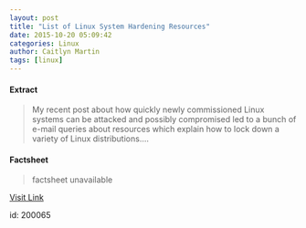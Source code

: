 ```yaml
---
layout: post
title: "List of Linux System Hardening Resources"
date: 2015-10-20 05:09:42
categories: Linux
author: Caitlyn Martin
tags: [linux]
---
```



#### Extract
>My recent post about how quickly newly commissioned Linux systems can be attacked and possibly compromised led to a bunch of e-mail queries about resources which explain how to lock down a variety of Linux distributions....

#### Factsheet
>factsheet unavailable

[Visit Link](http://lxer.com/module/newswire/ext_link.php?rid=220880)

id:  200065


